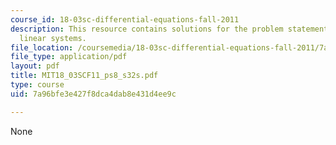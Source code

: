 ```yaml
---
course_id: 18-03sc-differential-equations-fall-2011
description: This resource contains solutions for the problem statements related to
  linear systems.
file_location: /coursemedia/18-03sc-differential-equations-fall-2011/7a96bfe3e427f8dca4dab8e431d4ee9c_MIT18_03SCF11_ps8_s32s.pdf
file_type: application/pdf
layout: pdf
title: MIT18_03SCF11_ps8_s32s.pdf
type: course
uid: 7a96bfe3e427f8dca4dab8e431d4ee9c

---
```

None